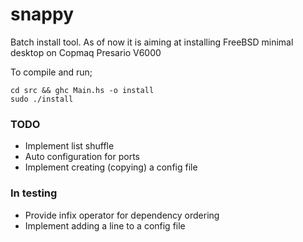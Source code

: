 snappy
======

Batch install tool. As of now it is aiming at installing
FreeBSD minimal desktop on Copmaq Presario V6000

To compile and run;
```
cd src && ghc Main.hs -o install
sudo ./install
```

### TODO
* Implement list shuffle
* Auto configuration for ports
* Implement creating (copying) a config file

### In testing
* Provide infix operator for dependency ordering
* Implement adding a line to a config file
